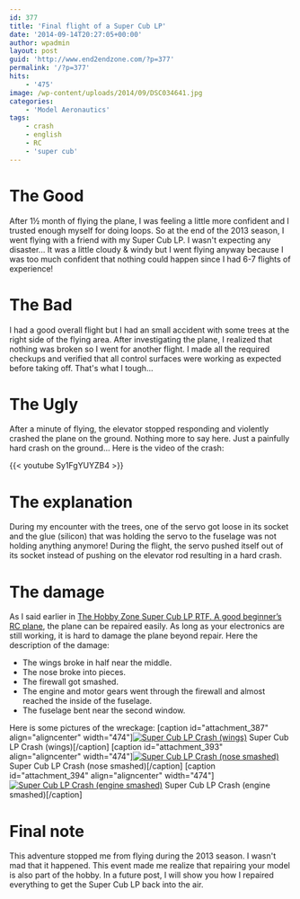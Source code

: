 ```yaml
---
id: 377
title: 'Final flight of a Super Cub LP'
date: '2014-09-14T20:27:05+00:00'
author: wpadmin
layout: post
guid: 'http://www.end2endzone.com/?p=377'
permalink: '/?p=377'
hits:
    - '475'
image: /wp-content/uploads/2014/09/DSC034641.jpg
categories:
    - 'Model Aeronautics'
tags:
    - crash
    - english
    - RC
    - 'super cub'
---
```


# The Good

After 1½ month of flying the plane, I was feeling a little more confident and I trusted enough myself for doing loops. So at the end of the 2013 season, I went flying with a friend with my Super Cub LP. I wasn't expecting any disaster... It was a little cloudy &amp; windy but I went flying anyway because I was too much confident that nothing could happen since I had 6-7 flights of experience!

# The Bad

I had a good overall flight but I had an small accident with some trees at the right side of the flying area. After investigating the plane, I realized that nothing was broken so I went for another flight. I made all the required checkups and verified that all control surfaces were working as expected before taking off. That's what I tough...

# The Ugly

After a minute of flying, the elevator stopped responding and violently crashed the plane on the ground. Nothing more to say here. Just a painfully hard crash on the ground... Here is the video of the crash:

{{< youtube Sy1FgYUYZB4 >}}

# The explanation

During my encounter with the trees, one of the servo got loose in its socket and the glue (silicon) that was holding the servo to the fuselage was not holding anything anymore! During the flight, the servo pushed itself out of its socket instead of pushing on the elevator rod resulting in a hard crash.

# The damage

As I said earlier in [The Hobby Zone Super Cub LP RTF. A good beginner’s RC plane](/the-hobby-zone-super-cub-lp-rtf-a-good-beginners-rc-plane/), the plane can be repaired easily. As long as your electronics are still working, it is hard to damage the plane beyond repair. Here the description of the damage:

- The wings broke in half near the middle.
- The nose broke into pieces.
- The firewall got smashed.
- The engine and motor gears went through the firewall and almost reached the inside of the fuselage.
- The fuselage bent near the second window.

Here is some pictures of the wreckage: \[caption id="attachment\_387" align="aligncenter" width="474"\][![Super Cub LP Crash (wings)](https://www.end2endzone.com/wp-content/uploads/2014/09/DSC034641-1024x768.jpg)](https://www.end2endzone.com/wp-content/uploads/2014/09/DSC034641.jpg) Super Cub LP Crash (wings)\[/caption\] \[caption id="attachment\_393" align="aligncenter" width="474"\][![Super Cub LP Crash (nose smashed)](https://www.end2endzone.com/wp-content/uploads/2014/09/DSC03466-1024x768.jpg)](https://www.end2endzone.com/wp-content/uploads/2014/09/DSC03466.jpg) Super Cub LP Crash (nose smashed)\[/caption\] \[caption id="attachment\_394" align="aligncenter" width="474"\][![Super Cub LP Crash (engine smashed)](https://www.end2endzone.com/wp-content/uploads/2014/09/DSC03468-1024x768.jpg)](https://www.end2endzone.com/wp-content/uploads/2014/09/DSC03468.jpg) Super Cub LP Crash (engine smashed)\[/caption\]

# Final note

This adventure stopped me from flying during the 2013 season. I wasn't mad that it happened. This event made me realize that repairing your model is also part of the hobby. In a future post, I will show you how I repaired everything to get the Super Cub LP back into the air.